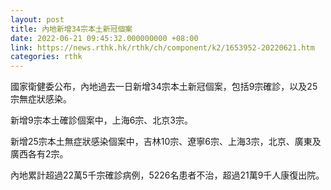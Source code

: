 ```yaml
---
layout: post
title: 內地新增34宗本土新冠個案
date: 2022-06-21 09:45:32.000000000 +08:00
link: https://news.rthk.hk/rthk/ch/component/k2/1653952-20220621.htm
categories: rthk
---
```


國家衛健委公布，內地過去一日新增34宗本土新冠個案，包括9宗確診，以及25宗無症狀感染。

新增9宗本土確診個案中，上海6宗、北京3宗。

新增25宗本土無症狀感染個案中，吉林10宗、遼寧6宗、上海3宗，北京、廣東及廣西各有2宗。

內地累計超過22萬5千宗確診病例，5226名患者不治，超過21萬9千人康復出院。
